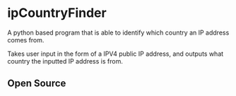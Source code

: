 # ipCountryFinder
A python based program that is able to identify which country an IP address comes from.

Takes user input in the form of a IPV4 public IP address, and outputs what country the inputted IP address is from. 

## Open Source 
